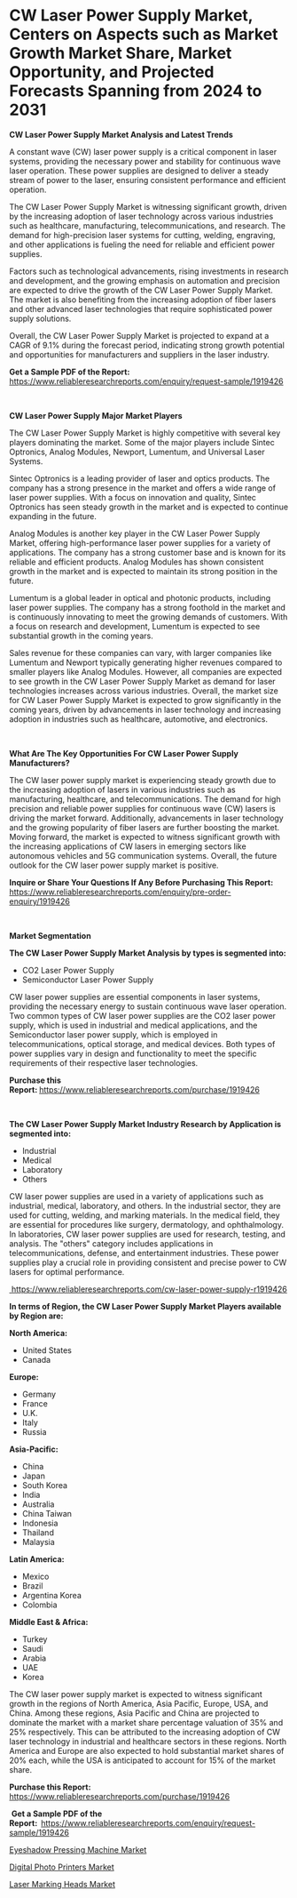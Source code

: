 <p><h1>CW Laser Power Supply Market, Centers on Aspects such as Market Growth Market Share, Market Opportunity, and Projected Forecasts Spanning from 2024 to 2031</h1></p><p><strong>CW Laser Power Supply Market Analysis and Latest Trends</strong></p>
<p><p>A constant wave (CW) laser power supply is a critical component in laser systems, providing the necessary power and stability for continuous wave laser operation. These power supplies are designed to deliver a steady stream of power to the laser, ensuring consistent performance and efficient operation.</p><p>The CW Laser Power Supply Market is witnessing significant growth, driven by the increasing adoption of laser technology across various industries such as healthcare, manufacturing, telecommunications, and research. The demand for high-precision laser systems for cutting, welding, engraving, and other applications is fueling the need for reliable and efficient power supplies.</p><p>Factors such as technological advancements, rising investments in research and development, and the growing emphasis on automation and precision are expected to drive the growth of the CW Laser Power Supply Market. The market is also benefiting from the increasing adoption of fiber lasers and other advanced laser technologies that require sophisticated power supply solutions.</p><p>Overall, the CW Laser Power Supply Market is projected to expand at a CAGR of 9.1% during the forecast period, indicating strong growth potential and opportunities for manufacturers and suppliers in the laser industry.</p></p>
<p><strong>Get a Sample PDF of the Report:&nbsp;</strong> <a href="https://www.reliableresearchreports.com/enquiry/request-sample/1919426">https://www.reliableresearchreports.com/enquiry/request-sample/1919426</a></p>
<p>&nbsp;</p>
<p><strong>CW Laser Power Supply Major Market Players</strong></p>
<p><p>The CW Laser Power Supply Market is highly competitive with several key players dominating the market. Some of the major players include Sintec Optronics, Analog Modules, Newport, Lumentum, and Universal Laser Systems.</p><p>Sintec Optronics is a leading provider of laser and optics products. The company has a strong presence in the market and offers a wide range of laser power supplies. With a focus on innovation and quality, Sintec Optronics has seen steady growth in the market and is expected to continue expanding in the future.</p><p>Analog Modules is another key player in the CW Laser Power Supply Market, offering high-performance laser power supplies for a variety of applications. The company has a strong customer base and is known for its reliable and efficient products. Analog Modules has shown consistent growth in the market and is expected to maintain its strong position in the future.</p><p>Lumentum is a global leader in optical and photonic products, including laser power supplies. The company has a strong foothold in the market and is continuously innovating to meet the growing demands of customers. With a focus on research and development, Lumentum is expected to see substantial growth in the coming years.</p><p>Sales revenue for these companies can vary, with larger companies like Lumentum and Newport typically generating higher revenues compared to smaller players like Analog Modules. However, all companies are expected to see growth in the CW Laser Power Supply Market as demand for laser technologies increases across various industries. Overall, the market size for CW Laser Power Supply Market is expected to grow significantly in the coming years, driven by advancements in laser technology and increasing adoption in industries such as healthcare, automotive, and electronics.</p></p>
<p>&nbsp;</p>
<p><strong>What Are The Key Opportunities For CW Laser Power Supply Manufacturers?</strong></p>
<p><p>The CW laser power supply market is experiencing steady growth due to the increasing adoption of lasers in various industries such as manufacturing, healthcare, and telecommunications. The demand for high precision and reliable power supplies for continuous wave (CW) lasers is driving the market forward. Additionally, advancements in laser technology and the growing popularity of fiber lasers are further boosting the market. Moving forward, the market is expected to witness significant growth with the increasing applications of CW lasers in emerging sectors like autonomous vehicles and 5G communication systems. Overall, the future outlook for the CW laser power supply market is positive.</p></p>
<p><strong>Inquire or Share Your Questions If Any Before Purchasing This Report:</strong> <a href="https://www.reliableresearchreports.com/enquiry/pre-order-enquiry/1919426">https://www.reliableresearchreports.com/enquiry/pre-order-enquiry/1919426</a></p>
<p>&nbsp;</p>
<p><strong>Market Segmentation</strong></p>
<p><strong>The CW Laser Power Supply Market Analysis by types is segmented into:</strong></p>
<p><ul><li>CO2 Laser Power Supply</li><li>Semiconductor Laser Power Supply</li></ul></p>
<p><p>CW laser power supplies are essential components in laser systems, providing the necessary energy to sustain continuous wave laser operation. Two common types of CW laser power supplies are the CO2 laser power supply, which is used in industrial and medical applications, and the Semiconductor laser power supply, which is employed in telecommunications, optical storage, and medical devices. Both types of power supplies vary in design and functionality to meet the specific requirements of their respective laser technologies.</p></p>
<p><strong>Purchase this Report:&nbsp;</strong><a href="https://www.reliableresearchreports.com/purchase/1919426">https://www.reliableresearchreports.com/purchase/1919426</a></p>
<p>&nbsp;</p>
<p><strong>The CW Laser Power Supply Market Industry Research by Application is segmented into:</strong></p>
<p><ul><li>Industrial</li><li>Medical</li><li>Laboratory</li><li>Others</li></ul></p>
<p><p>CW laser power supplies are used in a variety of applications such as industrial, medical, laboratory, and others. In the industrial sector, they are used for cutting, welding, and marking materials. In the medical field, they are essential for procedures like surgery, dermatology, and ophthalmology. In laboratories, CW laser power supplies are used for research, testing, and analysis. The "others" category includes applications in telecommunications, defense, and entertainment industries. These power supplies play a crucial role in providing consistent and precise power to CW lasers for optimal performance.</p></p>
<p><a href="https://www.reliableresearchreports.com/cw-laser-power-supply-r1919426">&nbsp;https://www.reliableresearchreports.com/cw-laser-power-supply-r1919426</a></p>
<p><strong>In terms of Region, the CW Laser Power Supply Market Players available by Region are:</strong></p>
<p>
    <p> <strong> North America: </strong>
        <ul>
            <li>United States</li>
            <li>Canada</li>
        </ul>
        </p> 
    <p> <strong> Europe: </strong>
        <ul>
            <li>Germany</li>
            <li>France</li>
            <li>U.K.</li>
            <li>Italy</li>
            <li>Russia</li>
        </ul>
        </p> 
    <p> <strong> Asia-Pacific: </strong>
        <ul>
            <li>China</li>
            <li>Japan</li>
            <li>South Korea</li>
            <li>India</li>
            <li>Australia</li>
            <li>China Taiwan</li>
            <li>Indonesia</li>
            <li>Thailand</li>
            <li>Malaysia</li>
        </ul>
        </p> 
    <p> <strong> Latin America: </strong>
        <ul>
            <li>Mexico</li>
            <li>Brazil</li>
            <li>Argentina Korea</li>
            <li>Colombia</li>
        </ul>
        </p> 
    <p> <strong> Middle East & Africa: </strong>
        <ul>
            <li>Turkey</li>
            <li>Saudi</li>
            <li>Arabia</li>
            <li>UAE</li>
            <li>Korea</li>
        </ul>
    </p>
    </p>
<p><p>The CW laser power supply market is expected to witness significant growth in the regions of North America, Asia Pacific, Europe, USA, and China. Among these regions, Asia Pacific and China are projected to dominate the market with a market share percentage valuation of 35% and 25% respectively. This can be attributed to the increasing adoption of CW laser technology in industrial and healthcare sectors in these regions. North America and Europe are also expected to hold substantial market shares of 20% each, while the USA is anticipated to account for 15% of the market share.</p></p>
<p><strong>Purchase this Report: </strong><a href="https://www.reliableresearchreports.com/purchase/1919426">https://www.reliableresearchreports.com/purchase/1919426</a></p>
<p>&nbsp;<strong>Get a Sample PDF of the Report:&nbsp;&nbsp;</strong><a href="https://www.reliableresearchreports.com/enquiry/request-sample/1919426">https://www.reliableresearchreports.com/enquiry/request-sample/1919426</a></p>
<p><strong></strong></p>
<p><p><a href="https://www.linkedin.com/pulse/eyeshadow-pressing-machine-market-exploring-share-trends-future-ay1he?trackingId=onGA4KdPISNxN6fezSToCA%3D%3D">Eyeshadow Pressing Machine Market</a></p><p><a href="https://www.linkedin.com/pulse/digital-photo-printers-market-insights-cagr-trends-growth-hxp2e?trackingId=bVuTNesYLrOUd2Bk9FA90A%3D%3D">Digital Photo Printers Market</a></p><p><a href="https://github.com/mabutironaldo/Market-Research-Report-List-4/blob/main/laser-marking-heads-market.md">Laser Marking Heads Market</a></p></p>